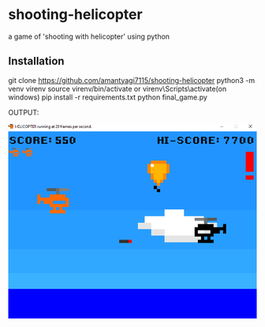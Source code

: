 # shooting-helicopter
a game of 'shooting with helicopter' using python


## Installation

git clone https://github.com/amantyagi7115/shooting-helicopter
python3 -m venv virenv
source virenv/bin/activate or virenv\Scripts\activate(on windows)
pip install -r requirements.txt
python final_game.py

OUTPUT:

![](output.png)
